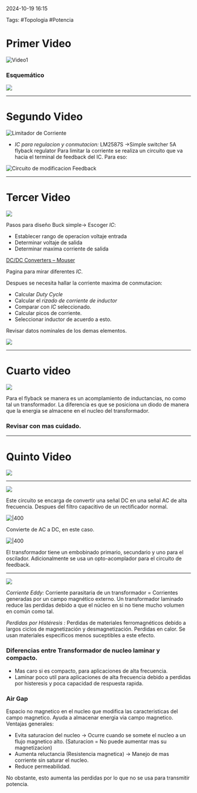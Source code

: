 2024-10-19 16:15

Tags: #Topologia #Potencia 

# Primer Video

![Video1](https://youtu.be/cX4q0e124C4?si=j6k2GIxVV4WIN-XA)

### Esquemático


![](Imagenes/Diagrama1.png)

---

# Segundo Video

![Limitador de Corriente](https://youtu.be/8uoo5pAeWZI?si=Sz2Bsc3s1KFEHKS4)

*  _IC para regulacion y conmutacion:_  LM2587S ->Simple switcher 5A flyback regulator
Para limitar la corriente se realiza un circuito que va hacia el terminal de feedback del IC. Para eso:

![Circuito de modificacion Feedback](Imagenes/Diagrama2.png)

---
# Tercer Video


![](https://youtu.be/FqT_Ofd54fo?si=tBv_ojucm705dLfL)

Pasos para diseño Buck simple-> Escoger _IC_: 
* Establecer rango de operacion voltaje entrada
* Determinar voltaje de salida
* Determinar maxima corriente de salida

[DC/DC Converters – Mouser](https://www.mouser.com/c/power/dc-dc-converters/?srsltid=AfmBOorSJ_temlc_aFRMOY-lKa8-2LfH7ot_4R8Su2WBiLWjtNTFclX-)

Pagina para mirar diferentes _IC_.

Despues se necesita hallar la corriente maxima de conmutacion:
* Calcular _Duty Cycle_ 
* Calcular el _rizado de corriente de inductor_
* Comparar con _IC_ seleccionado.
* Calcular picos de corriente.
* Seleccionar inductor de acuerdo a esto.

Revisar datos nominales de los demas elementos.

![](Imagenes/Feedback1.png)

---
# Cuarto video


![](https://youtu.be/HOXgOWoN0EY?si=bT1CMxrYeFGIKOGH)

Para el flyback se manera es un acomplamiento de inductancias, no como tal un transformador. La diferencia es que se posiciona un diodo de manera que la energia se almacene en el nucleo del transformador.

### Revisar con mas cuidado.

--- 

# Quinto Video

![](https://youtu.be/W6NOV6b8kxs?si=sYswvj2VCOn1Ukxo)

--- 

![](https://youtu.be/2N_T7VFymFg?si=KThhT8Uz8b5Qs77B)

Este circuito se encarga de convertir una señal DC en una señal AC de alta frecuencia. Despues del filtro capacitivo de un rectificador normal.

![|400](Imagenes/Oscilador1.png)

Convierte de AC a DC, en este caso.

![|400](Imagenes/Imagen2gen.png)

El transformador tiene un embobinado primario, secundario y uno para el oscilador. Adicionalmente se usa un opto-acomplador para el circuito de feedback.

--- 

![](https://youtu.be/ycT-PItAzNk?si=vSPgjacEOSaiGsLo)

_Corriente Eddy:_  Corriente parasitaria de un transformador = Corrientes generadas por un campo magnético externo. Un transformador laminado reduce las perdidas debido a que el núcleo en si no tiene mucho volumen en común como tal.

_Perdidas por Histéresis :_ Perdidas de materiales ferromagnéticos debido a largos ciclos de magnetización y desmagnetización.  Perdidas en calor. Se usan materiales especificos menos suceptibles a este efecto. 
### Diferencias entre Transformador de nucleo laminar y compacto.

* Mas caro si es compacto, para aplicaciones de alta frecuencia.
* Laminar poco util para aplicaciones de alta frecuencia debido a perdidas por histeresis y poca capacidad de respuesta rapida.

### Air Gap

Espacio no magnetico en el nucleo que modifica las caracteristicas del campo magnetico. Ayuda a almacenar energia via campo magnetico. Ventajas generales:

* Evita saturacion del nucleo -> Ocurre cuando se somete el nucleo a un flujo magnetico alto. (Saturacion = No puede aumentar mas su magnetizacion)
* Aumenta reluctancia (Resistencia magnetica) -> Manejo de mas corriente sin saturar el nucleo.
* Reduce permeabilidad.

No obstante, esto aumenta las perdidas por lo que no se usa para transmitir potencia.

